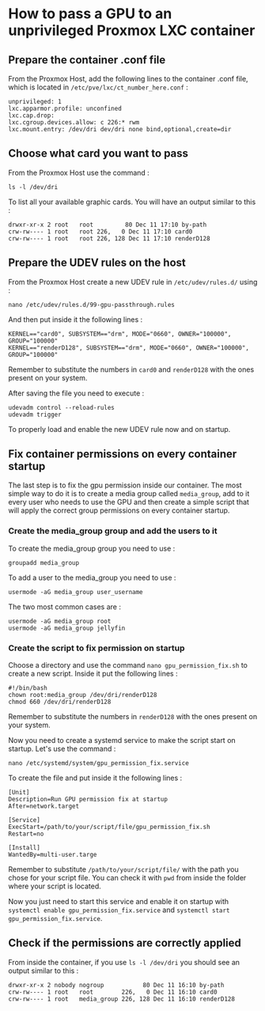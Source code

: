 # How to pass a GPU to an unprivileged Proxmox LXC container

## Prepare the container .conf file
From the Proxmox Host, add the following lines to the container .conf file, which is located in `/etc/pve/lxc/ct_number_here.conf` :

```
unprivileged: 1
lxc.apparmor.profile: unconfined
lxc.cap.drop: 
lxc.cgroup.devices.allow: c 226:* rwm
lxc.mount.entry: /dev/dri dev/dri none bind,optional,create=dir
```

## Choose what card you want to pass
From the Proxmox Host use the command :
```
ls -l /dev/dri
```
To list all your available graphic cards. You will have an output similar to this :

```
drwxr-xr-x 2 root   root         80 Dec 11 17:10 by-path
crw-rw---- 1 root   root 226,   0 Dec 11 17:10 card0
crw-rw---- 1 root   root 226, 128 Dec 11 17:10 renderD128
```

## Prepare the UDEV rules on the host
From the Proxmox Host create a new UDEV rule in `/etc/udev/rules.d/` using :
```
nano /etc/udev/rules.d/99-gpu-passthrough.rules
```
And then put inside it the following lines :
```
KERNEL=="card0", SUBSYSTEM=="drm", MODE="0660", OWNER="100000", GROUP="100000"
KERNEL=="renderD128", SUBSYSTEM=="drm", MODE="0660", OWNER="100000", GROUP="100000"
```
Remember to substitute the numbers in `card0` and `renderD128` with the ones present on your system.

After saving the file you need to execute :
```
udevadm control --reload-rules
udevadm trigger
```
To properly load and enable the new UDEV rule now and on startup.

## Fix container permissions on every container startup
The last step is to fix the gpu permission inside our container. The most simple way to do it is to create a media group called `media_group`, add to it every user who needs to use the GPU and then create a simple script that will apply the correct group permissions on every container startup.

### Create the media_group group and add the users to it
To create the media_group group you need to use :
```
groupadd media_group
```
To add a user to the media_group you need to use :
```
usermode -aG media_group user_username
```
The two most common cases are :
```
usermode -aG media_group root
usermode -aG media_group jellyfin
```

### Create the script to fix permission on startup
Choose a directory and use the command `nano gpu_permission_fix.sh` to create a new script. Inside it put the following lines :
```
#!/bin/bash
chown root:media_group /dev/dri/renderD128
chmod 660 /dev/dri/renderD128
```
Remember to substitute the numbers in `renderD128` with the ones present on your system.

Now you need to create a systemd service to make the script start on startup. Let's use the command :
```
nano /etc/systemd/system/gpu_permission_fix.service
``` 
To create the file and put inside it the following lines :
```
[Unit]
Description=Run GPU permission fix at startup
After=network.target

[Service]
ExecStart=/path/to/your/script/file/gpu_permission_fix.sh
Restart=no

[Install]
WantedBy=multi-user.targe
```

Remember to substitute `/path/to/your/script/file/` with the path you chose for your script file. You can check it with `pwd` from inside the folder where your script is located.

Now you just need to start this service and enable it on startup with `systemctl enable gpu_permission_fix.service` and `systemctl start gpu_permission_fix.service`.

## Check if the permissions are correctly applied
From inside the container, if you use `ls -l /dev/dri` you should see an output similar to this :
```
drwxr-xr-x 2 nobody nogroup           80 Dec 11 16:10 by-path
crw-rw---- 1 root   root        226,   0 Dec 11 16:10 card0
crw-rw---- 1 root   media_group 226, 128 Dec 11 16:10 renderD128
```
